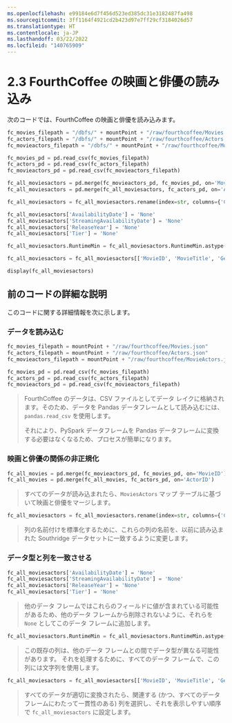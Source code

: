 ```yaml
---
ms.openlocfilehash: e99184e6d7f456d523ed385dc31e3182487fa498
ms.sourcegitcommit: 3ff1164f4921cd2b423d97e7ff29cf3184026d57
ms.translationtype: HT
ms.contentlocale: ja-JP
ms.lasthandoff: 03/22/2022
ms.locfileid: "140765909"
---
```

# <a name="23-loading-fourthcoffee-movies-and-actors"></a>2.3 FourthCoffee の映画と俳優の読み込み

次のコードでは、FourthCoffee の映画と俳優を読み込みます。

```python
fc_movies_filepath = "/dbfs/" + mountPoint + "/raw/fourthcoffee/Movies.csv"
fc_actors_filepath = "/dbfs/" + mountPoint + "/raw/fourthcoffee/Actors.csv"
fc_movieactors_filepath = "/dbfs/" + mountPoint + "/raw/fourthcoffee/MovieActors.csv"

fc_movies_pd = pd.read_csv(fc_movies_filepath)
fc_actors_pd = pd.read_csv(fc_actors_filepath)
fc_movieactors_pd = pd.read_csv(fc_movieactors_filepath)

fc_all_moviesactors = pd.merge(fc_movieactors_pd, fc_movies_pd, on='MovieID')
fc_all_moviesactors = pd.merge(fc_all_moviesactors, fc_actors_pd, on='ActorID')

fc_all_moviesactors = fc_all_moviesactors.rename(index=str, columns={'Category': 'Genre', 'RunTimeMin': 'RuntimeMin', 'Gender': 'ActorGender'})

fc_all_moviesactors['AvailabilityDate'] = 'None'
fc_all_moviesactors['StreamingAvailabilityDate'] = 'None'
fc_all_moviesactors['ReleaseYear'] = 'None'
fc_all_moviesactors['Tier'] = 'None'

fc_all_moviesactors.RuntimeMin = fc_all_moviesactors.RuntimeMin.astype(str)

fc_all_moviesactors = fc_all_moviesactors[['MovieID', 'MovieTitle', 'Genre', 'ReleaseDate', 'AvailabilityDate', 'StreamingAvailabilityDate', 'ReleaseYear', 'Tier', 'Rating', 'RuntimeMin', 'MovieActorID', 'ActorID', 'ActorName', 'ActorGender']]

display(fc_all_moviesactors)
```

## <a name="detailing-the-code-above"></a>前のコードの詳細な説明

このコードに関する詳細情報を次に示します。

### <a name="loading-the-data"></a>データを読み込む

```python
fc_movies_filepath = mountPoint + "/raw/fourthcoffee/Movies.json"
fc_actors_filepath = mountPoint + "/raw/fourthcoffee/Actors.json"
fc_movieactors_filepath = mountPoint + "/raw/fourthcoffee/MovieActors.json"

fc_movies_pd = pd.read_csv(fc_movies_filepath)
fc_actors_pd = pd.read_csv(fc_actors_filepath)
fc_movieactors_pd = pd.read_csv(fc_movieactors_filepath)
```

> FourthCoffee のデータは、CSV ファイルとしてデータ レイクに格納されます。そのため、データを Pandas データフレームとして読み込むには、`pandas.read_csv` を使用します。
>
> それにより、PySpark データフレームを Pandas データフレームに変換する必要はなくなるため、プロセスが簡単になります。

### <a name="denormalizing-the-movies-and-actors-relationship"></a>映画と俳優の関係の非正規化

```python
fc_all_movies = pd.merge(fc_movieactors_pd, fc_movies_pd, on='MovieID')
fc_all_movies = pd.merge(fc_all_movies, fc_actors_pd, on='ActorID')
```

> すべてのデータが読み込まれたら、`MoviesActors` マップ テーブルに基づいて映画と俳優をマージします。

```python
fc_all_moviesactors = fc_all_moviesactors.rename(index=str, columns={'Category': 'Genre', 'RunTimeMin': 'RuntimeMin', 'Gender': 'ActorGender'})
```

> 列の名前付けを標準化するために、これらの列の名前を、以前に読み込まれた Southridge データセットに一致するように変更します。

### <a name="conforming-data-types-and-columns"></a>データ型と列を一致させる

```python
fc_all_moviesactors['AvailabilityDate'] = 'None'
fc_all_moviesactors['StreamingAvailabilityDate'] = 'None'
fc_all_moviesactors['ReleaseYear'] = 'None'
fc_all_moviesactors['Tier'] = 'None'
```

> 他のデータ フレームではこれらのフィールドに値が含まれている可能性があるため、他のデータ フレームから削除されないように、それらを `None` としてこのデータ フレームに追加します。

```python
fc_all_moviesactors.RuntimeMin = fc_all_moviesactors.RuntimeMin.astype(str)
```

> この既存の列は、他のデータ フレームとの間でデータ型が異なる可能性があります。 それを処理するために、すべてのデータ フレームで、この列には文字列を使用します。

```python
fc_all_moviesactors = fc_all_moviesactors[['MovieID', 'MovieTitle', 'Genre', 'ReleaseDate', 'AvailabilityDate', 'StreamingAvailabilityDate', 'ReleaseYear', 'Tier', 'Rating', 'RuntimeMin', 'MovieActorID', 'ActorID', 'ActorName', 'ActorGender']]'ActorGender']]
```

> すべてのデータが適切に変換されたら、関連する (かつ、すべてのデータ フレームにわたって一貫性のある) 列を選択し、それを表示しやすい順序で `fc_all_moviesactors` に設定します。
